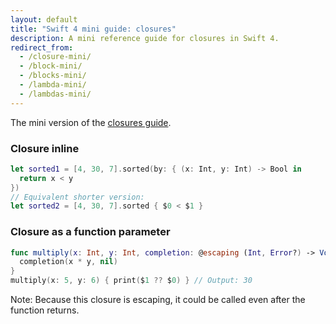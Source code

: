 ```yaml
---
layout: default
title: "Swift 4 mini guide: closures"
description: A mini reference guide for closures in Swift 4.
redirect_from: 
  - /closure-mini/
  - /block-mini/
  - /blocks-mini/
  - /lambda-mini/
  - /lambdas-mini/
---
```


The mini version of the [closures guide](/swift-closures).

### Closure inline

```swift
let sorted1 = [4, 30, 7].sorted(by: { (x: Int, y: Int) -> Bool in 
  return x < y 
})
// Equivalent shorter version:
let sorted2 = [4, 30, 7].sorted { $0 < $1 }
```

### Closure as a function parameter

```swift
func multiply(x: Int, y: Int, completion: @escaping (Int, Error?) -> Void) {
  completion(x * y, nil)
}
multiply(x: 5, y: 6) { print($1 ?? $0) } // Output: 30
```

Note: Because this closure is escaping, it could be called even after the function returns.